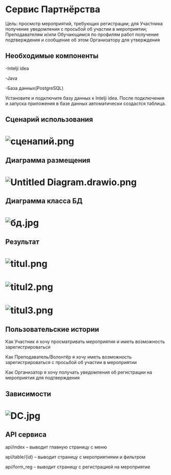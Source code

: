 # Сервис Партнёрства

Цель: просмотр мероприятий, требующих регистрации; для Участника получение уведомления с просьбой об участии в мероприятии; Преподавателям и/или Обучающимся по профилям работ получение подтверждения и сообщение об этом Организатору для утверждения


## Необходимые компоненты

-Intelji idea

-Java

-База данных(PostgreSQL)

Установите и подключите базу данных к Intelji idea. После подключения и запуска приложения в базе данных автоматически создастся таблица.

## Сценарий использования
# ![сценапий.png](https://github.com/olgmina/CampusIndoorLocation/blob/main/Partnership/%D0%A0%D0%B8%D1%81%D1%83%D0%BD%D0%BE%D0%BA1.png?raw=true)


## Диаграмма размещения
# ![Untitled Diagram.drawio.png](https://github.com/olgmina/CampusIndoorLocation/blob/main/Partnership/Untitled%20Diagram.png?raw=true)

## Диаграмма класса БД
# ![бд.jpg](https://github.com/olgmina/CampusIndoorLocation/blob/main/Partnership/%D0%91%D0%94%20(2).jpg?raw=true)

## Результат

# ![titul.png](https://github.com/olgmina/CampusIndoorLocation/blob/main/Partnership/%D0%9F%D1%80%D0%B8%D0%BC%D0%B5%D1%80%20%D1%80%D0%B0%D0%B1%D0%BE%D1%82%D1%8B.jpg?raw=true)

# ![titul2.png](https://github.com/olgmina/CampusIndoorLocation/blob/main/Partnership/%D0%9F%D1%80%D0%B8%D0%BC%D0%B5%D1%80%20%D1%80%D0%B0%D0%B1%D0%BE%D1%82%D1%8B%201.jpg?raw=true)

# ![titul3.png](https://github.com/olgmina/CampusIndoorLocation/blob/main/Partnership/%D0%9F%D1%80%D0%B8%D0%BC%D0%B5%D1%80%20%D1%80%D0%B0%D0%B1%D0%BE%D1%82%D1%8B%202.jpg?raw=true)

## Пользовательские истории

Как Участник я хочу просматривать мероприятия и иметь возможность зарегистрироваться 

Как Преподаватель/Волонтёр я хочу иметь возможность зарегистрироваться с просьбой об участии в мероприятии

Как Организатор я хочу получать уведомления об регистрации на мероприятия для подтверждения


## Зависимости
# ![DC.jpg](https://github.com/olgmina/CampusIndoorLocation/blob/main/Partnership/SpringBootEnrolApplication.png?raw=true)



## API сервиса


api/index – выводит главную страницу с меню

api/table/{id} – выводит страницу с мероприятиями и фильтром

api/form_reg – выводит страницу с регистрацией на мероприятие


